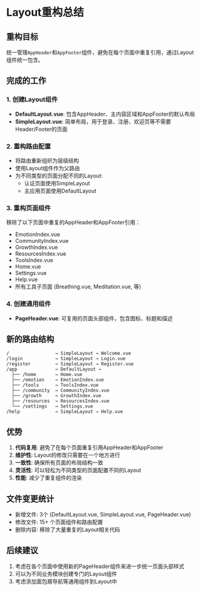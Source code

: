 # Layout重构总结

## 重构目标
统一管理`AppHeader`和`AppFooter`组件，避免在每个页面中重复引用，通过Layout组件统一包含。

## 完成的工作

### 1. 创建Layout组件
- **DefaultLayout.vue**: 包含AppHeader、主内容区域和AppFooter的默认布局
- **SimpleLayout.vue**: 简单布局，用于登录、注册、欢迎页等不需要Header/Footer的页面

### 2. 重构路由配置
- 将路由重新组织为层级结构
- 使用Layout组件作为父路由
- 为不同类型的页面分配不同的Layout:
  - 认证页面使用SimpleLayout
  - 主应用页面使用DefaultLayout

### 3. 重构页面组件
移除了以下页面中重复的AppHeader和AppFooter引用：
- EmotionIndex.vue
- CommunityIndex.vue  
- GrowthIndex.vue
- ResourcesIndex.vue
- ToolsIndex.vue
- Home.vue
- Settings.vue
- Help.vue
- 所有工具子页面 (Breathing.vue, Meditation.vue, 等)

### 4. 创建通用组件
- **PageHeader.vue**: 可复用的页面头部组件，包含图标、标题和描述

## 新的路由结构
```
/                 → SimpleLayout → Welcome.vue
/login            → SimpleLayout → Login.vue  
/register         → SimpleLayout → Register.vue
/app              → DefaultLayout → 
  ├── /home       → Home.vue
  ├── /emotion    → EmotionIndex.vue
  ├── /tools      → ToolsIndex.vue
  ├── /community  → CommunityIndex.vue
  ├── /growth     → GrowthIndex.vue
  ├── /resources  → ResourcesIndex.vue
  └── /settings   → Settings.vue
/help             → SimpleLayout → Help.vue
```

## 优势
1. **代码复用**: 避免了在每个页面重复引用AppHeader和AppFooter
2. **维护性**: Layout的修改只需要在一个地方进行
3. **一致性**: 确保所有页面的布局结构一致
4. **灵活性**: 可以轻松为不同类型的页面配置不同的Layout
5. **性能**: 减少了重复组件的渲染

## 文件变更统计
- 新增文件: 3个 (DefaultLayout.vue, SimpleLayout.vue, PageHeader.vue)
- 修改文件: 15+ 个页面组件和路由配置
- 删除内容: 移除了大量重复的Layout相关代码

## 后续建议
1. 考虑在各个页面中使用新的PageHeader组件来进一步统一页面头部样式
2. 可以为不同业务模块创建专门的Layout组件
3. 考虑添加面包屑导航等通用组件到Layout中
